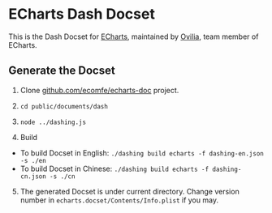 ECharts Dash Docset
=======================

This is the Dash Docset for [ECharts](http://echarts.baidu.com), maintained by [Ovilia](https://github.com/Ovilia), team member of ECharts.

## Generate the Docset

1. Clone [github.com/ecomfe/echarts-doc](https://github.com/ecomfe/echarts-doc) project.

2. `cd public/documents/dash`

3. `node ../dashing.js`

4. Build
  - To build Docset in English: `./dashing build echarts -f dashing-en.json -s ./en`  
  - To build Docset in Chinese: `./dashing build echarts -f dashing-cn.json -s ./cn`

5. The generated Docset is under current directory. Change version number in `echarts.docset/Contents/Info.plist` if you may.
